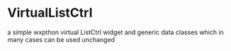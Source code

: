 # VirtualListCtrl
a simple wxpthon virtual ListCtrl widget and generic data classes which in many cases can be used unchanged   
